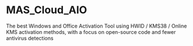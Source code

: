 # MAS_Cloud_AIO
The best Windows and Office Activation Tool using HWID / KMS38 / Online KMS activation methods, with a focus on open-source code and fewer antivirus detections
